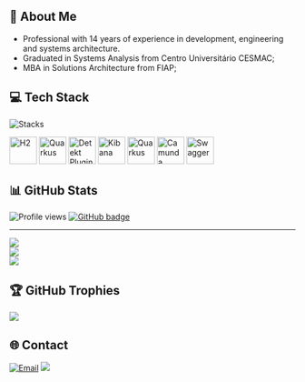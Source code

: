##  💫 About Me 

- Professional with 14 years of experience in development, engineering and systems architecture.
- Graduated in Systems Analysis from Centro Universitário CESMAC;
- MBA in Solutions Architecture from FIAP;

## 💻 Tech Stack

<p style="text-align: left;">
    <img src="https://skillicons.dev/icons?i=aws,java,kotlin,golang,spring,hibernate,heroku,maven,gradle,git,docker,postman,postgres,mysql,elasticsearch,dynamodb"  alt="Stacks" height: auto;"/>
</p>
<p style="text-align: left;">
    <img src="https://dbdb.io/media/logos/h2-logo.svg" width="48" height="48" alt="H2" height: auto;"/>
    <img src="https://junit.org/junit5/assets/img/junit5-logo.png" height="48" alt="Quarkus" height: auto;"/>
    <img src="https://detekt.dev/img/home/detekt-logo.svg" width="48" height="48" alt="Detekt Plugin" height: auto;"/>
    <img src="https://www.vectorlogo.zone/logos/elasticco_kibana/elasticco_kibana-icon.svg" width="48" height="48" alt="Kibana" height: auto;"/>
    <img src="https://user-images.githubusercontent.com/25181517/183892781-61ed6416-4a2c-4061-8240-e6a23e1d7b09.png" width="48" height="48" alt="Quarkus" height: auto;"/>
    <img src="https://camunda.com/wp-content/uploads/camunda/blog-images/4-icon.png" width="48" height="48" alt="Camunda" height: auto;"/>
    <img src="https://seeklogo.com/images/S/swagger-logo-A49F73BAF4-seeklogo.com.png" width="48" height="48" alt="Swagger" height: auto;"/>
</p>

## 📊 GitHub Stats

![Profile views](https://komarev.com/ghpvc/?username=renatoctorres&style=for-the-badge)
<a href="https://github.com/renatoctorres?tab=followers">
    <img src="https://img.shields.io/github/followers/renatoctorres?tab=followers?label=blue&logo=github&style=for-the-badge" alt="GitHub badge" />
</a>

---
![](https://github-readme-stats.vercel.app/api/top-langs/?username=renatoctorres&theme=vision-friendly-dark&hide_border=false&include_all_commits=false&count_private=false&layout=compact)<br/>
![](https://github-readme-stats.vercel.app/api?username=renatoctorres&theme=vision-friendly-dark&hide_border=false&include_all_commits=false&count_private=false)<br/>
![](https://github-readme-streak-stats.herokuapp.com/?user=renatoctorres&theme=vision-friendly-dark&hide_border=false)<br/>

## 🏆 GitHub Trophies
![](https://github-trophies.vercel.app/?username=renatoctorres&theme=gitdimmed&no-frame=false&no-bg=false&margin-w=4&rank=SSECRET,SECRET,SSS,S,A,B,C)

## 🌐 Contact
[![Email](https://img.shields.io/badge/Gmail-renatoctorres-red?style=for-the-badge&logo=gmail)](mailto:renatoctorres@gmail.com)
<a href="https://www.linkedin.com/in/renatoctorres/"><img src="https://img.shields.io/badge/linkedin-renatoctorres-%230077B5.svg?&style=for-the-badge&logo=linkedin&logoColor=white" /></a>


